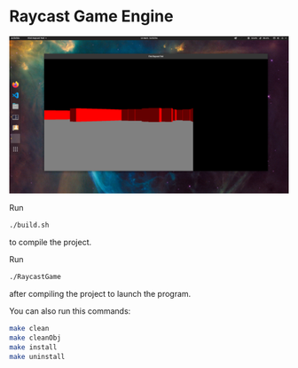 # Raycast Game Engine

![Raycast Window](ressources/window.png)

Run
```bash
./build.sh 
```
to compile the project.

Run 
```bash
./RaycastGame
```
after compiling the project to launch the program.

You can also run this commands:
```bash
make clean
make cleanObj
make install
make uninstall
```
